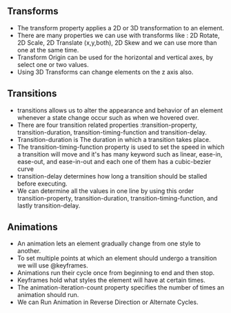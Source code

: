 ## Transforms
* The transform property applies a 2D or 3D transformation to an element.
* There are many properties we can use with transforms like : 2D Rotate, 2D Scale, 2D Translate (x,y,both), 2D Skew and we can use more than one at the same time.
* Transform Origin can be used for the horizontal and vertical axes, by select one or two values.
* Using 3D Transforms can change elements on the z axis also.
## Transitions
* transitions allows us to alter the appearance and behavior of an element whenever a state change occur such as when we hovered over.
* There are four transition related properties :transition-property, transition-duration, transition-timing-function and transition-delay.
* Transition-duration is The duration in which a transition takes place.
* The transition-timing-function property is used to set the speed in which a transition will move and it's has many keyword such as linear, ease-in, ease-out, and ease-in-out and each one of them has a cubic-bezier curve
* transition-delay determines how long a transition should be stalled before executing.
* We can determine all the values in one line by using this order transition-property, transition-duration, transition-timing-function, and lastly transition-delay.
## Animations
* An animation lets an element gradually change from one style to another.
* To set multiple points at which an element should undergo a transition we will use @keyframes.
* Animations run their cycle once from beginning to end and then stop.
* Keyframes hold what styles the element will have at certain times.
* The animation-iteration-count property specifies the number of times an animation should run.
* We can Run Animation in Reverse Direction or Alternate Cycles.